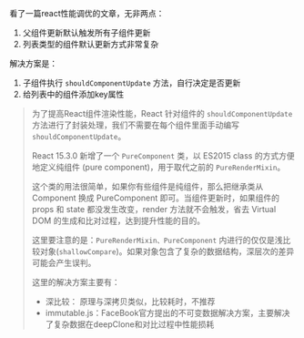 

看了一篇react性能调优的文章，无非两点：

1. 父组件更新默认触发所有子组件更新
2. 列表类型的组件默认更新方式非常复杂

解决方案是：

1. 子组件执行 `shouldComponentUpdate` 方法，自行决定是否更新
2. 给列表中的组件添加key属性

>  为了提高React组件渲染性能，React 针对组件的 `shouldComponentUpdate` 方法进行了封装处理，我们不需要在每个组件里面手动编写 `shouldComponentUpdate`。
>
> React 15.3.0 新增了一个 `PureComponent` 类，以 ES2015 class 的方式方便地定义纯组件 (pure component)，用于取代之前的 `PureRenderMixin`。
>
> 这个类的用法很简单，如果你有些组件是纯组件，那么把继承类从 Component 换成 PureComponent 即可。当组件更新时，如果组件的 props 和 state 都没发生改变，render 方法就不会触发，省去 Virtual DOM 的生成和比对过程，达到提升性能的目的。
>
> 这里要注意的是：`PureRenderMixin、PureComponent` 内进行的仅仅是浅比较对象(`shallowCompare`)。如果对象包含了复杂的数据结构，深层次的差异可能会产生误判。
>
> 这里的解决方案主要有：
>
> - 深比较： 原理与深拷贝类似，比较耗时，不推荐
> - immutable.js：FaceBook官方提出的不可变数据解决方案，主要解决了复杂数据在deepClone和对比过程中性能损耗